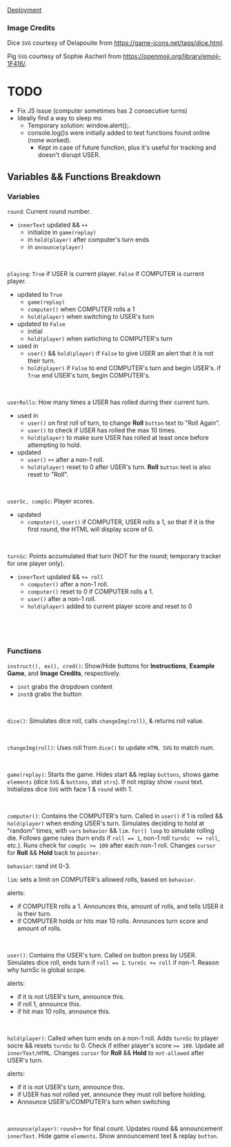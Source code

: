 [Deployment](https://jlov3.github.io/semester-project/)

### Image Credits
Dice ```SVG``` courtesy of Delapouite from https://game-icons.net/tags/dice.html.

Pig ```SVG``` courtesy of Sophie Ascherl from https://openmoji.org/library/emoji-1F416/.

# TODO
- Fix JS issue (computer sometimes has 2 consecutive turns)
- Ideally find a way to sleep ms
  - Temporary solution: window.alert();.
  - console.log()s were initially added to test functions found online (none worked).
    - Kept in case of future function, plus it's useful for tracking and doesn't disrupt USER.

## Variables && Functions Breakdown
### Variables

```round```: Current round number.
- ```innerText``` updated && ```++```
  - initialize in ```game(replay)```
  - in ```hold(player)``` after computer's turn ends
  - in ```announce(player)```

&nbsp;

```playing```: ```True``` if USER is current player. ```False``` if COMPUTER is current player.
- updated to ```True```
  - ```game(replay)```
  - ```computer()``` when COMPUTER rolls a 1
  - ```hold(player)``` when switching to USER's turn
- updated to ```False```
  - initial
  - ```hold(player)``` when swtiching to COMPUTER's turn
- used in
  - ```user()``` && ```hold(player)``` if ```False``` to give USER an alert that it is not their turn.
  - ```hold(player)``` if ```False``` to end COMPUTER's turn and begin USER's. if ```True``` end USER's turn, begin COMPUTER's.

&nbsp;

```userRolls```: How many times a USER has rolled during their current turn.
- used in
  - ```user()``` on first roll of turn, to change __Roll__ ```button``` text to "Roll Again".
  - ```user()``` to check if USER has rolled the max 10 times.
  - ```hold(player)``` to make sure USER has rolled at least once before attempting to hold.
- updated
  - ```user()``` ```++``` after a non-1 roll.
  - ```hold(player)``` reset to 0 after USER's turn. __Roll__ ```button``` text is also reset to "Roll".

&nbsp;

```userSc, compSc```: Player scores.
- updated
  - ```computer()```, ```user()``` if COMPUTER, USER rolls a 1, so that if it is the first round, the HTML will display score of 0.

&nbsp;

```turnSc```: Points accumulated that turn (NOT for the round; temporary tracker for one player only).
- ```innerText``` updated && ```+= roll```
  - ```computer()``` after a non-1 roll.
  - ```computer()``` reset to 0 if COMPUTER rolls a 1.
  - ```user()``` after a non-1 roll.
  - ```hold(player)``` added to current player score and reset to 0

&nbsp;

&nbsp;

### Functions
```instruct(), ex(), cred()```: Show/Hide buttons for **Instructions**, **Example Game**, and **Image Credits**, respectively.
- ```inst``` grabs the dropdown content
- ```instB``` grabs the button

&nbsp;

```dice()```: Simulates dice roll, calls ```changeImg(roll)```, & returns roll value.

&nbsp;

```changeImg(roll)```: Uses roll from ```dice()``` to update ```HTML SVG``` to match num.

&nbsp;

```game(replay)```: Starts the game. Hides start && replay ```buttons```, shows game ```elements``` (dice ```SVG``` & ```buttons```, stat ```strs```). If not replay show ```round``` text. Initializes dice ```SVG``` with face 1 & ```round``` with 1.

&nbsp;

```computer()```: Contains the COMPUTER's turn. Called in ```user()``` if 1 is rolled && ```hold(player)``` when ending USER's turn. Simulates deciding to hold at "random" times, with ```vars``` ```behavior``` && ```lim```. ```for() loop``` to simulate rolling die. Follows game rules (turn ends if ```roll == 1```, non-1 roll ```turnSc  += roll```, etc.). Runs check for ```compSc >= 100``` after each non-1 roll. Changes ```cursor``` for __Roll__ && __Hold__ back to ```pointer```.

```behavior```: rand int 0-3.

```lim```: sets a limit on COMPUTER's allowed rolls, based on ```behavior```.

alerts:
- if COMPUTER rolls a 1. Announces this, amount of rolls, and tells USER it is their turn.
- if COMPUTER holds or hits max 10 rolls. Announces turn score and amount of rolls.


&nbsp;

```user()```: Contains the USER's turn. Called on button press by USER. Simulates dice roll, ends turn if ```roll == 1```. ```turnSc += roll``` if non-1. Reason why turnSc is global scope.

alerts:
- if it is not USER's turn, announce this.
- if roll 1, announce this.
- if hit max 10 rolls, announce this.

&nbsp;

```hold(player)```: Called when turn ends on a non-1 roll. Adds ```turnSc``` to player socre && resets ```turnSc``` to 0. Check if either player's score ```>= 100```. Update all ```innerText/HTML```. Changes ```cursor``` for __Roll__ && __Hold__ to ```not-allowed``` after USER's turn.

alerts:
- if it is not USER's turn, announce this.
- if USER has not rolled yet, announce they must roll before holding.
- Announce USER's/COMPUTER's turn when switching

&nbsp;

```announce(player)```: ```round++``` for final count. Updates round && announcement ```innerText```. Hide game ```elements```. Show announcement text & replay ```button```.

